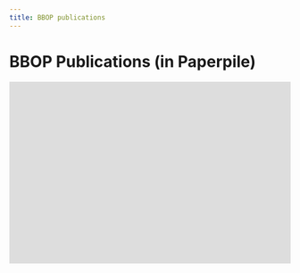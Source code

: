 ```yaml
---
title: BBOP publications
---
```

# BBOP Publications (in Paperpile)
<div style="border: 0; overflow: hidden; margin: 15px auto; max-width: 736px;">
<iframe scrolling="no" src="https://paperpile.com/shared/EXYLSk" style="border: 0px none; margin-left: 0px; height: 859px; margin-top: -533px; width: 926px;">
</iframe>
</div>
